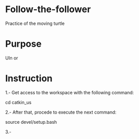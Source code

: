 # Follow-the-follower
Practice of the moving turtle 

# Purpose 
UIn or 

# Instruction

1.- Get access to the workspace with the following command: 

  cd catkin_us

2.- After that, procede to execute the next command: 

  source devel/setup.bash 
  
3.-
